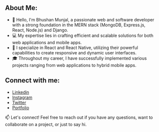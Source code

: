 ## **About Me:**

- 👋 Hello, I'm Bhushan Munjal, a passionate web and software developer with a strong foundation in the MERN stack (MongoDB, Express.js, React, Node.js) and Django.
- 💻 My expertise lies in crafting efficient and scalable solutions for both web applications and mobile apps.
- 🚀 I specialize in React and React Native, utilizing their powerful capabilities to create responsive and dynamic user interfaces.
- 🎓 Throughout my career, I have successfully implemented various projects ranging from web applications to hybrid mobile apps.

## **Connect with me:**
- [Linkedin](https://www.linkedin.com/ibhushanmunjal)
- [Instagram](https://www.instagram.com/bhushan_munjal/)
- [Twitter](https://twitter.com/bhushan_munjal)
- [Portfolio](https://www.bhushanmunjal.netlify.app)
  
📫 Let's connect! Feel free to reach out if you have any questions, want to collaborate on a project, or just to say hi. 
